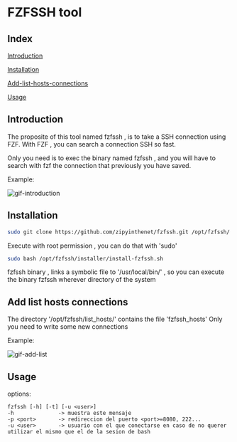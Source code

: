 # FZFSSH tool

## Index
[Introduction](https://github.com/zipyinthenet/fzfssh#introduction)

[Installation](https://github.com/zipyinthenet/fzfssh#installation)

[Add-list-hosts-connections](https://github.com/zipyinthenet/fzfssh#add-list-hosts-connections)

[Usage](https://github.com/zipyinthenet/fzfssh#usage)

## Introduction
The proposite of this tool named fzfssh , is to take a SSH connection using FZF.
With FZF , you can search a connection SSH so fast.

Only you need is to exec the binary named fzfssh , and you will have to search with fzf the connection that previously you have saved.

Example:

![gif-introduction](https://media1.giphy.com/media/v1.Y2lkPTc5MGI3NjExaTI5M2FoaWt6emFobGJjbjZ0dDJieGNqc3hoZ29jNjE5OXEwM2R4NSZlcD12MV9pbnRlcm5hbF9naWZfYnlfaWQmY3Q9Zw/XQ4uRIbsIvTEkCrXVq/giphy.gif)

## Installation

```bash
sudo git clone https://github.com/zipyinthenet/fzfssh.git /opt/fzfssh/
```

Execute with root permission , you can do that with 'sudo'

```bash
sudo bash /opt/fzfssh/installer/install-fzfssh.sh
```

fzfssh binary , links a symbolic file to '/usr/local/bin/' , so you can execute the binary fzfssh wherever directory of the system

## Add list hosts connections

The directory '/opt/fzfssh/list_hosts/' contains the file 'fzfssh_hosts'
Only you need to write some new connections

Example:

![gif-add-list](https://media4.giphy.com/media/v1.Y2lkPTc5MGI3NjExMmk1cjg2ZGFndTJ1czQ3ZTI3bjB1M3F0MHNyY3A3YjJjZThhNmQ4NiZlcD12MV9pbnRlcm5hbF9naWZfYnlfaWQmY3Q9Zw/NpZmTWdJh0ocvyGO6L/giphy.gif)

## Usage

options:

	fzfssh [-h] [-t] [-u <user>]
	-h            	-> muestra este mensaje
	-p <port> 	    -> redireccion del puerto <port>=8080, 222...
	-u <user>     	-> usuario con el que conectarse en caso de no querer utilizar el mismo que el de la sesion de bash
